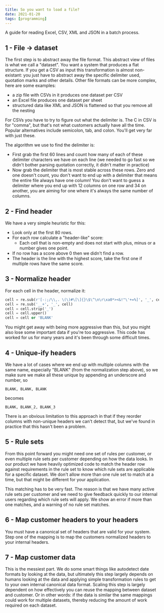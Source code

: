 ```yaml
---
title: So you want to load a file?
date: 2021-01-20
tags: [programming]
---
```


A guide for reading Excel, CSV, XML and JSON in a batch process.


## 1 - File -> dataset

The first step is to abstract away the file format. This abstract view of files is what we call a "dataset". You want a system that produces a flat structure. If you get a CSV as input this transformation is almost non-existant: you just have to abstract away the specific delimiter used, quotation marks and other details. Other file formats can be more complex, here are some examples:

- a zip file with CSVs in it produces one dataset per CSV
- an Excel file produces one dataset per sheet
- structured data like XML and JSON is flattened so that you remove all the nesting

For CSVs you have to try to figure out what the delimiter is. The C in CSV is for "comma", but that's not what customers actually have all the time. Popular alternatives include semicolon, tab, and colon. You'll get very far with just these.

The algorithm we use to find the delimiter is:

- First grab the first 60 lines and count how many of each of these delimiter characters we have on each line (we needed to go fast so we didn't bother parsing quotation correctly, it didn't matter in practice)
- Now grab the delimiter that is most stable across these rows. Zero and one doesn't count, you don't want to end up with a delimiter that means the entire file always have one column! You don't want to guess a delimiter where you end up with 12 columns on one row and 34 on another, you are aiming for one where it's always the same number of columns.

## 2 - Find header

We have a very simple heuristic for this:

- Look only at the first 80 rows.
- For each row calculate a "header-like" score:
    - Each cell that is non-empty and does not start with plus, minus or a number gives one point.
- If no row has a score above 0 then we didn't find a row.
- The header is the line with the highest score, take the first one if multiple rows have the same score.

## 3 - Normalize header

For each cell in the header, normalize it:

```python
cell = re.sub(r'[-:;/\\,. \(\)#\[\]{}\$\^\n\r\xa0*><&!"\'+=%]', '_', cell)
cell = re.sub('__+', '_', cell)
cell = cell.strip('_')
cell = cell.upper()
cell = cell or 'BLANK'
```

You might get away with being more aggressive than this, but you might also lose some important data if you're too aggressive. This code has worked for us for many years and it's been through some difficult times.

## 4 - Unique-ify headers

We have a lot of cases where we end up with multiple columns with the same name, especially "BLANK" (from the normalization step above), so we make sure we make all these unique by appending an underscore and number, so

    BLANK, BLANK, BLANK

becomes

    BLANK, BLANK_2, BLANK_3

There is an obvious limitation to this approach in that if they reorder columns with non-unique headers we can't detect that, but we've found in practice that this hasn't been a problem.

## 5 - Rule sets

From this point forward you might need one set of rules per customer, or even multiple rule sets per customer depending on how the data looks. In our product we have heavily optimized code to match the header row against requirements in the rule set to know which rule sets are applicable for a specific dataset. We don't allow more than one rule set to match at a time, but that might be different for your application.

This matching has to be very fast. The reason is that we have many active rule sets per customer and we need to give feedback quickly to our internal users regarding which rule sets will apply. We show an error if more than one matches, and a warning of no rule set matches.

## 6 - Map customer headers to your headers

You must have a canonical set of headers that are valid for your system. Step one of the mapping is to map the customers normalized headers to your internal headers.

## 7 - Map customer data

This is the messiest part. We do some smart things like autodetect date formats by looking at the data, but ultimately this step largely depends on humans looking at the data and applying simple transformation rules to get to your own internal canonical data format. Scaling this step is largely dependent on how effectively you can reuse the mapping between dataset and customer. Or in other words: if the data is similar the same mappings could work for multiple datasets, thereby reducing the amount of work required on each dataset.
